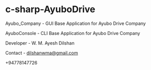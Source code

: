 # c-sharp-AyuboDrive

Ayubo_Company - GUI Base Application for Ayubo Drive Company

AyuboConsole - CLI Base Application for Ayubo Drive Company


Developer - W. M. Ayesh Dilshan

Contact - dilshanwma@gmail.com

+94778147726
